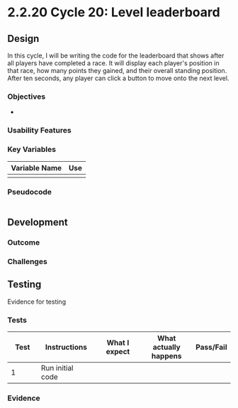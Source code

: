 # 2.2.20 Cycle 20: Level leaderboard

## Design

In this cycle, I will be writing the code for the leaderboard that shows after all players have completed a race. It will display each player's position in that race, how many points they gained, and their overall standing position. After ten seconds, any player can click a button to move onto the next level.

### Objectives

*

### Usability Features

### Key Variables

| Variable Name | Use |
| ------------- | --- |
|               |     |

### Pseudocode

```
```

## Development

### Outcome



### Challenges



## Testing

Evidence for testing

### Tests

<table><thead><tr><th width="95">Test</th><th width="158">Instructions</th><th width="171">What I expect</th><th width="174">What actually happens</th><th>Pass/Fail</th></tr></thead><tbody><tr><td>1</td><td>Run initial code</td><td></td><td></td><td></td></tr></tbody></table>

### Evidence

